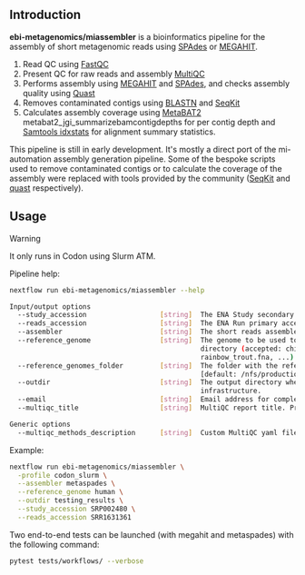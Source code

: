 ## Introduction

**ebi-metagenomics/miassembler** is a bioinformatics pipeline for the assembly of short metagenomic reads using [SPAdes](https://doi.org/10.1089/cmb.2012.0021) or [MEGAHIT](https://doi.org/10.1093/bioinformatics/btv033).

1. Read QC using [FastQC](https://www.bioinformatics.babraham.ac.uk/projects/fastqc/)
2. Present QC for raw reads and assembly [MultiQC](http://multiqc.info/)
3. Performs assembly using [MEGAHIT](https://github.com/voutcn/megahit) and [SPAdes](http://cab.spbu.ru/software/spades/), and checks assembly quality using [Quast](http://quast.sourceforge.net/quast)
4. Removes contaminated contigs using [BLASTN](https://blast.ncbi.nlm.nih.gov/Blast.cgi?CMD=Web&PAGE_TYPE=Blastdocs) and [SeqKit](https://bioinf.shenwei.me/seqkit/)
5. Calculates assembly coverage using [MetaBAT2](https://bitbucket.org/berkeleylab/metabat/src/master/) metabat2_jgi_summarizebamcontigdepths for per contig depth and [Samtools idxstats](http://www.htslib.org/doc/samtools-idxstats.html) for alignment summary statistics.

This pipeline is still in early development. It's mostly a direct port of the mi-automation assembly generation pipeline. Some of the bespoke scripts used to remove contaminated contigs or to calculate the coverage of the assembly were replaced with tools provided by the community ([SeqKit](https://doi.org/10.1371/journal.pone.0163962) and [quast](https://doi.org/10.1093/bioinformatics/btu153) respectively).

## Usage

> [!WARNING]
> It only runs in Codon using Slurm ATM.

Pipeline help:

```bash
nextflow run ebi-metagenomics/miassembler --help

Input/output options
  --study_accession                  [string]  The ENA Study secondary accession
  --reads_accession                  [string]  The ENA Run primary accession
  --assembler                        [string]  The short reads assembler (accepted: spades, metaspades, megahit) [default: metaspades for PE, megahit for SE]
  --reference_genome                 [string]  The genome to be used to clean the assembly, the genome will be taken from the Microbiome Informatics internal
                                               directory (accepted: chicken.fna, salmon.fna, cod.fna, pig.fna, cow.fna, mouse.fna, honeybee.fna,
                                               rainbow_trout.fna, ...) [default: human+phiX]
  --reference_genomes_folder         [string]  The folder with the reference genome blast indexes, defaults to the Microbiome Informatics internal directory
                                               [default: /nfs/production/rdf/metagenomics/pipelines/prod/assembly-pipeline/blast_dbs/]
  --outdir                           [string]  The output directory where the results will be saved. You have to use absolute paths to storage on Cloud
                                               infrastructure.
  --email                            [string]  Email address for completion summary.
  --multiqc_title                    [string]  MultiQC report title. Printed as page header, used for filename if not otherwise specified.

Generic options
  --multiqc_methods_description      [string]  Custom MultiQC yaml file containing HTML including a methods description.
```

Example:

```bash
nextflow run ebi-metagenomics/miassembler \
  -profile codon_slurm \
  --assembler metaspades \
  --reference_genome human \
  --outdir testing_results \
  --study_accession SRP002480 \
  --reads_accession SRR1631361
```

Two end-to-end tests can be launched (with megahit and metaspades) with the following command:

```bash
pytest tests/workflows/ --verbose
```
